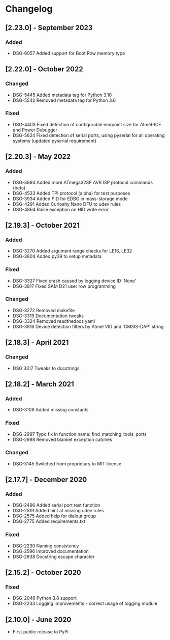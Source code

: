# Changelog

## [2.23.0] - September 2023

### Added
- DSG-6057 Added support for Boot Row memory type

## [2.22.0] - October 2022

### Changed
- DSG-5445 Added metadata tag for Python 3.10
- DSG-5542 Removed metadata tag for Python 3.6

### Fixed
- DSG-4403 Fixed detection of configurable endpoint size for Atmel-ICE and Power Debugger
- DSG-5624 Fixed detection of serial ports, using pyserial for all operating systems (updated pyserial requirement)

## [2.20.3] - May 2022

### Added
- DSG-3994 Added more ATmega328P AVR ISP protocol commands (beta)
- DSG-4533 Added TPI protocol (alpha) for test purposes
- DSG-3934 Added PID for EDBG in mass-storage mode
- DSG-4291 Added Curiosity Nano DFU to udev rules
- DSG-4864 Raise exception on HID write error

## [2.19.3] - October 2021

### Added
- DSG-3270 Added argument range checks for LE16, LE32
- DSG-3804 Added py39 to setup metadata

### Fixed
- DSG-3327 Fixed crash caused by logging device ID 'None'
- DSG-3817 Fixed SAM D21 user row programming

### Changed
- DSG-3272 Removed makefile
- DSG-3319 Documentation tweaks
- DSG-3324 Removed readthedocs yaml
- DSG-3816 Device detection filters by Atmel VID and 'CMSIS-DAP' string

## [2.18.3] - April 2021

### Changed
- DSG 3317 Tweaks to docstrings

## [2.18.2] - March 2021

### Added
- DSG-3109 Added missing constants

### Fixed
- DSG-2997 Typo fix in function name: find_matching_tools_ports
- DSG-2998 Removed blanket exception catches

### Changed
- DSG-3145 Switched from proprietary to MIT license

## [2.17.7] - December 2020

### Added
- DSG-2496 Added serial port test function
- DSG-2519 Added hint at missing udev rules
- DSG-2575 Added help for dialout group
- DSG-2775 Added requirements.txt

### Fixed
- DSG-2230 Naming consistency
- DSG-2596 Improved documentation
- DSG-2838 Docstring escape character

## [2.15.2] - October 2020

### Fixed
- DSG-2046 Python 3.8 support
- DSG-2233 Logging improvements - correct usage of logging module

## [2.10.0] - June 2020
- First public release to PyPi
